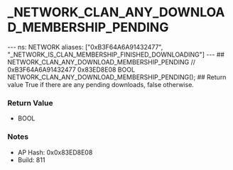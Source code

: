 # _NETWORK_CLAN_ANY_DOWNLOAD_MEMBERSHIP_PENDING

--- ns: NETWORK aliases: ["0xB3F64A6A91432477", "_NETWORK_IS_CLAN_MEMBERSHIP_FINISHED_DOWNLOADING"] --- ## NETWORK_CLAN_ANY_DOWNLOAD_MEMBERSHIP_PENDING  // 0xB3F64A6A91432477 0x83ED8E08 BOOL NETWORK_CLAN_ANY_DOWNLOAD_MEMBERSHIP_PENDING();   ## Return value True if there are any pending downloads, false otherwise.

### Return Value
* BOOL

### Notes
* AP Hash: 0x0x83ED8E08
* Build: 811

